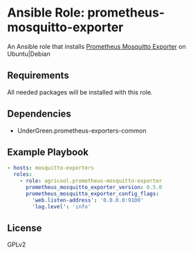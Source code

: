 # Ansible Role: prometheus-mosquitto-exporter

An Ansible role that installs [Prometheus Mosquitto Exporter](https://github.com/sapcc/mosquitto-exporter) on Ubuntu|Debian

## Requirements

All needed packages will be installed with this role.

## Dependencies

- UnderGreen.prometheus-exporters-common

## Example Playbook

```yaml
- hosts: mosquitto-exporters
  roles:
    - role: agricool.prometheus-mosquitto-exporter
      prometheus_mosquitto_exporter_version: 0.5.0
      prometheus_mosquitto_exporter_config_flags:
        'web.listen-address': '0.0.0.0:9100'
        'log.level': 'info'
```

## License

GPLv2
